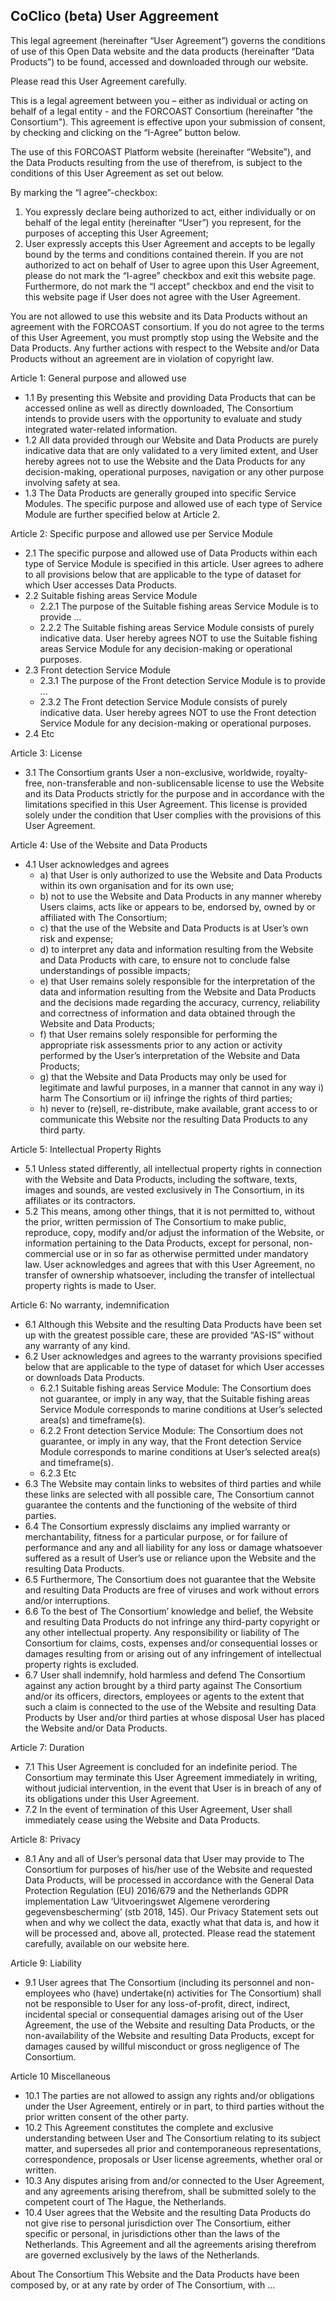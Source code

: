 ## CoClico (beta) User Aggreement

This legal agreement (hereinafter “User Agreement”) governs the conditions of use of this Open Data website and the data products (hereinafter “Data Products”) to be found, accessed and downloaded through our website.

Please read this User Agreement carefully.

This is a legal agreement between you – either as individual or acting on behalf of a legal entity - and the FORCOAST Consortium (hereinafter "the Consortium"). This agreement is effective upon your submission of consent, by checking and clicking on the “I-Agree” button below.

The use of this FORCOAST Platform website (hereinafter “Website”), and the Data Products resulting from the use of therefrom, is subject to the conditions of this User Agreement as set out below.

By marking the “I agree”-checkbox:

1. You expressly declare being authorized to act, either individually or on behalf of the legal entity (hereinafter “User”) you represent, for the purposes of accepting this User Agreement;
2. User expressly accepts this User Agreement and accepts to be legally bound by the terms and conditions contained therein.
   If you are not authorized to act on behalf of User to agree upon this User Agreement, please do not mark the “I-agree” checkbox and exit this website page. Furthermore, do not mark the “I accept” checkbox and end the visit to this website page if User does not agree with the User Agreement.

You are not allowed to use this website and its Data Products without an agreement with the FORCOAST consortium. If you do not agree to the terms of this User Agreement, you must promptly stop using the Website and the Data Products. Any further actions with respect to the Website and/or Data Products without an agreement are in violation of copyright law.

Article 1: General purpose and allowed use	

- 1.1 By presenting this Website and providing Data Products that can be accessed online as well as directly downloaded, The Consortium intends to provide users with the opportunity to evaluate and study integrated water-related information.	
- 1.2 All data provided through our Website and Data Products are purely indicative data that are only validated to a very limited extent, and User hereby agrees not to use the Website and the Data Products for any decision-making, operational purposes, navigation or any other purpose involving safety at sea.	
- 1.3 The Data Products are generally grouped into specific Service Modules. The specific purpose and allowed use of each type of Service Module are further specified below at Article 2.	

Article 2: Specific purpose and allowed use per Service Module

- 2.1 The specific purpose and allowed use of Data Products within each type of Service Module is specified in this article. User agrees to adhere to all provisions below that are applicable to the type of dataset for which User accesses Data Products.
- 2.2 Suitable fishing areas Service Module
  - 2.2.1 The purpose of the Suitable fishing areas Service Module is to provide ...
  - 2.2.2 The Suitable fishing areas Service Module consists of purely indicative data. User hereby agrees NOT to use the Suitable fishing areas Service Module for any decision-making or operational purposes.
- 2.3 Front detection Service Module
  - 2.3.1 The purpose of the Front detection Service Module is to provide ...
  - 2.3.2 The Front detection Service Module consists of purely indicative data. User hereby agrees NOT to use the Front detection Service Module for any decision-making or operational purposes.
- 2.4 Etc

Article 3: License

- 3.1 The Consortium grants User a non-exclusive, worldwide, royalty-free, non-transferable and non-sublicensable license to use the Website and its Data Products strictly for the purpose and in accordance with the limitations specified in this User Agreement. This license is provided solely under the condition that User complies with the provisions of this User Agreement.

Article 4: Use of the Website and Data Products

- 4.1 User acknowledges and agrees
  - a) that User is only authorized to use the Website and Data Products within its own organisation and for its own use;
  - b) not to use the Website and Data Products in any manner whereby Users claims, acts like or appears to be, endorsed by, owned by or affiliated with The Consortium;
  - c) that the use of the Website and Data Products is at User’s own risk and expense;
  - d) to interpret any data and information resulting from the Website and Data Products with care, to ensure not to conclude false understandings of possible impacts;
  - e) that User remains solely responsible for the interpretation of the data and information resulting from the Website and Data Products and the decisions made regarding the accuracy, currency, reliability and correctness of information and data obtained through the Website and Data Products;
  - f) that User remains solely responsible for performing the appropriate risk assessments prior to any action or activity performed by the User’s interpretation of the Website and Data Products;
  - g) that the Website and Data Products may only be used for legitimate and lawful purposes, in a manner that cannot in any way i) harm The Consortium or ii) infringe the rights of third parties;
  - h) never to (re)sell, re-distribute, make available, grant access to or communicate this Website nor the resulting Data Products to any third party.

Article 5: Intellectual Property Rights

- 5.1 Unless stated differently, all intellectual property rights in connection with the Website and Data Products, including the software, texts, images and sounds, are vested exclusively in The Consortium, in its affiliates or its contractors.
- 5.2 This means, among other things, that it is not permitted to, without the prior, written permission of The Consortium to make public, reproduce, copy, modify and/or adjust the information of the Website, or information pertaining to the Data Products, except for personal, non-commercial use or in so far as otherwise permitted under mandatory law. User acknowledges and agrees that with this User Agreement, no transfer of ownership whatsoever, including the transfer of intellectual property rights is made to User.

Article 6: No warranty, indemnification

- 6.1 Although this Website and the resulting Data Products have been set up with the greatest possible care, these are provided “AS-IS” without any warranty of any kind.
- 6.2 User acknowledges and agrees to the warranty provisions specified below that are applicable to the type of dataset for which User accesses or downloads Data Products.
  - 6.2.1 Suitable fishing areas Service Module: The Consortium does not guarantee, or imply in any way, that the Suitable fishing areas Service Module corresponds to marine conditions at User’s selected area(s) and timeframe(s).
  - 6.2.2 Front detection Service Module: The Consortium does not guarantee, or imply in any way, that the Front detection Service Module corresponds to marine conditions at User’s selected area(s) and timeframe(s).
  - 6.2.3 Etc
- 6.3 The Website may contain links to websites of third parties and while these links are selected with all possible care, The Consortium cannot guarantee the contents and the functioning of the website of third parties.
- 6.4 The Consortium expressly disclaims any implied warranty or merchantability, fitness for a particular purpose, or for failure of performance and any and all liability for any loss or damage whatsoever suffered as a result of User’s use or reliance upon the Website and the resulting Data Products.
- 6.5 Furthermore, The Consortium does not guarantee that the Website and resulting Data Products are free of viruses and work without errors and/or interruptions.
- 6.6 To the best of The Consortium’ knowledge and belief, the Website and resulting Data Products do not infringe any third-party copyright or any other intellectual property. Any responsibility or liability of The Consortium for claims, costs, expenses and/or consequential losses or damages resulting from or arising out of any infringement of intellectual property rights is excluded.
- 6.7 User shall indemnify, hold harmless and defend The Consortium against any action brought by a third party against The Consortium and/or its officers, directors, employees or agents to the extent that such a claim is connected to the use of the Website and resulting Data Products by User and/or third parties at whose disposal User has placed the Website and/or Data Products.

Article 7: Duration

- 7.1 This User Agreement is concluded for an indefinite period. The Consortium may terminate this User Agreement immediately in writing, without judicial intervention, in the event that User is in breach of any of its obligations under this User Agreement.
- 7.2 In the event of termination of this User Agreement, User shall immediately cease using the Website and Data Products.

Article 8: Privacy

- 8.1 Any and all of User’s personal data that User may provide to The Consortium for purposes of his/her use of the Website and requested Data Products, will be processed in accordance with the General Data Protection Regulation (EU) 2016/679 and the Netherlands GDPR implementation Law ‘Uitvoeringswet Algemene verordering gegevensbescherming’ (stb 2018, 145). Our Privacy Statement sets out when and why we collect the data, exactly what that data is, and how it will be processed and, above all, protected. Please read the statement carefully, available on our website here.

Article 9: Liability

- 9.1 User agrees that The Consortium (including its personnel and non-employees who (have) undertake(n) activities for The Consortium) shall not be responsible to User for any loss-of-profit, direct, indirect, incidental special or consequential damages arising out of the User Agreement, the use of the Website and resulting Data Products, or the non-availability of the Website and resulting Data Products, except for damages caused by willful misconduct or gross negligence of The Consortium.

Article 10 Miscellaneous

- 10.1 The parties are not allowed to assign any rights and/or obligations under the User Agreement, entirely or in part, to third parties without the prior written consent of the other party.
- 10.2 This Agreement constitutes the complete and exclusive understanding between User and The Consortium relating to its subject matter, and supersedes all prior and contemporaneous representations, correspondence, proposals or User license agreements, whether oral or written.
- 10.3 Any disputes arising from and/or connected to the User Agreement, and any agreements arising therefrom, shall be submitted solely to the competent court of The Hague, the Netherlands.
- 10.4 User agrees that the Website and the resulting Data Products do not give rise to personal jurisdiction over The Consortium, either specific or personal, in jurisdictions other than the laws of the Netherlands. This Agreement and all the agreements arising therefrom are governed exclusively by the laws of the Netherlands.

About The Consortium
This Website and the Data Products have been composed by, or at any rate by order of The Consortium, with ...
